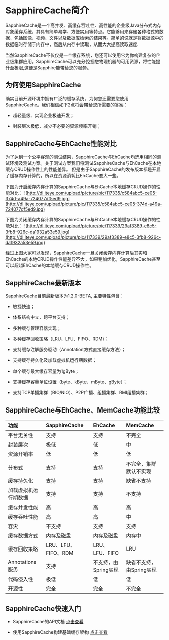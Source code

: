 # SapphireCache简介 #

SapphireCache是一个高并发、高缓存吞吐性、高性能的企业级Java分布式内存对象缓存系统，其具有简单易学、方便实用等特点。它能够用来存储各种格式的数据，包括图像、视频、文件以及数据库检索的结果等。简单的说就是将数据源中的数据临时存储于内存中，然后从内存中读取，从而大大提高读取速度.

当然SapphireCache不仅仅是一个缓存系统，您还可以使用它为你构建复杂的企业级集群应用。SapphireCache可以充分挖掘您物理机器的可用资源，将性能提升至极限,这便是Sapphire能带给您的服务。


## 为何使用SapphireCache ##

确实目前开源环境中拥有广泛的缓存系统，为何您还需要您使用SapphireCache。我们相信如下2点将会带给您所需要的答案：


  * 超轻量级、实现企业极速开发；

  * 封装层次极低，减少不必要的资源频率开销；



## SapphireCache与EhCache性能对比 ##

为了达到一个公平客观的测试结果，SapphireCache与EhCache均选用相同的测试环境及测试方案。关于测试方案我们将测试SapphireCache与EhCache在本地缓存CRUD操作性上的性能差异。
但是由于SapphireCache的发布版本都是开启了缓存内存计算的，所以在资源消耗比EhCache要大一些。

下图为开启缓存内存计算的SapphireCache与EhCache本地缓存CRUD操作的性能对比：
![http://dl.iteye.com/upload/picture/pic/117335/c584abc5-ce05-374d-a49a-724077df5ed9.jpg](http://dl.iteye.com/upload/picture/pic/117335/c584abc5-ce05-374d-a49a-724077df5ed9.jpg)

下图为关闭缓存内存计算的SapphireCache与EhCache本地缓存CRUD操作的性能对比：
![http://dl.iteye.com/upload/picture/pic/117339/29af3389-e8c5-3fb8-926c-da1932a53e59.jpg](http://dl.iteye.com/upload/picture/pic/117339/29af3389-e8c5-3fb8-926c-da1932a53e59.jpg)

经过上图大家可以发现，SapphireCache一旦关闭缓存内存计算后其实和EhCache的本地CRUD操作性能差异不大，如果稍加优化，SapphireCache甚至可以超越EhCache的本地缓存CRUD操作性。


## SapphireCache最新版本 ##

SapphireCache目前最新版本为1.2.0-BETA, 主要特性包含：

  * 敏捷快速；

  * 体系结构中立，跨平台支持；

  * 多种缓存管理容器实现；

  * 多种缓存回收策略（LRU、LFU、FIFO、RDM）；

  * 支持缓存注解服务驱动（Annotation方式直接缓存方法）；

  * 支持缓存持久化及加载虚拟机运行期数据；

  * 单个缓存最大缓存容量为1gByte；

  * 支持缓存容量单位设置（byte、kByte、mByte、gByte）；

  * 支持TCP单播集群（BIO/NIO）、P2P广播、组播集群、RMI组播集群；


## SapphireCache与EhCache、MemCache功能比较 ##

|功能|SapphireCache|EhCache|MemCache|
|:-|:------------|:------|:-------|
|平台无关性|支持           |支持     |不完全     |
|封装层次|极低           |低      |中       |
|资源开销率|低            |低      |低       |
|分布式|支持           |支持     |不完全，集群默认不实现|
|缓存持久化|支持           |支持     |缺省不支持   |
|加载虚拟机运行期数据|支持           |支持     |不支持     |
|缓存并发性能|高            |高      |高       |
|缓存吞吐性能|高            |高      |中       |
|容灾|不支持          |支持     |支持      |
|缓存数据方式|内存及磁盘        |内存及磁盘  |内存中     |
|缓存回收策略|LRU、LFU、FIFO、RDM|LRU、LFU、FIFO|LRU     |
|Annotations服务|支持           |不支持，由Spring实现|缺省不支持，由Spring实现|
|代码侵入性|极低           |低      |低       |
|开源性|完全           |完全     |不完全     |


## SapphireCache快速入门 ##

  * SapphireCache的API文档 [点击查看](http://code.google.com/p/sapphire-cache/wiki/SapphireCacheAPI)

  * 使用SapphireCache构建基础缓存架构 [点击查看](http://code.google.com/p/sapphire-cache/wiki/UseSapphire?ts=1342947132&updated=UseSapphire)